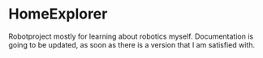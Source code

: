 # HomeExplorer
Robotproject mostly for learning about robotics myself. Documentation is going to be updated, as soon as there is a version that I am satisfied with.
